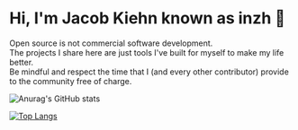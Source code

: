 # Hi, I'm Jacob Kiehn known as inzh  👋

Open source is not commercial software development.<br/>
The projects I share here are just tools I've built for myself to make my life better.<br/>
Be mindful and respect the time that I (and every other contributor) provide to the community free of charge.<br/>

![Anurag's GitHub stats](https://github-readme-stats.vercel.app/api?username=inzh&count_private=true&show_icons=true&theme=graywhite)

[![Top Langs](https://github-readme-stats.vercel.app/api/top-langs/?username=anuraghazra&layout=compact)](https://github.com/anuraghazra/github-readme-stats)
